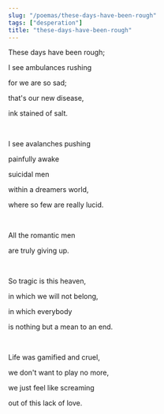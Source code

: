 ```yaml
---
slug: "/poemas/these-days-have-been-rough"
tags: ["desperation"]
title: "these-days-have-been-rough"
---
```

These days have been rough;

I see ambulances rushing

for we are so sad;

that's our new disease,

ink stained of salt.

&nbsp;

I see avalanches pushing

painfully awake

suicidal men

within a dreamers world,

where so few are really lucid.

&nbsp;

All the romantic men

are truly giving up.

&nbsp;

So tragic is this heaven,

in which we will not belong,

in which everybody

is nothing but a mean to an end.

&nbsp;

Life was gamified and cruel,

we don't want to play no more,

we just feel like screaming

out of this lack of love.